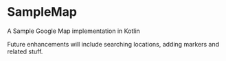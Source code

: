 # SampleMap
A Sample Google Map implementation in Kotlin

Future enhancements will include searching locations, adding markers and related stuff.
